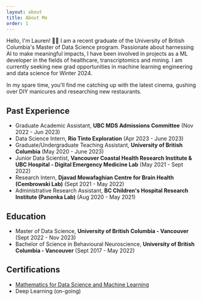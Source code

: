 ```yaml
---
layout: about
title: About Me
order: 1
---
```


Hello, I'm Lauren! 👋🏼 I am a recent graduate of the University of British Columbia's Master of Data Science program. Passionate about harnessing AI to make meaningful impacts, I have been involved in projects as a ML developer in the fields of healthcare, transcriptomics and mining. I am currently seeking new grad opportunities in machine learning engineering and data science for Winter 2024.

In my spare time, you'll find me catching up with the latest cinema, gushing over DIY manicures and researching new restaurants.

## Past Experience

- Graduate Academic Assistant, **UBC MDS Admissions Committee** (Nov 2022 - Jun 2023)
- Data Science Intern, **Rio Tinto Exploration** (Apr 2023 - June 2023)
- Graduate/Undergraduate Teaching Assistant, **University of British Columbia** (May 2020 - June 2023)
- Junior Data Scientist, **Vancouver Coastal Health Research Institute & UBC Hospital - Digital Emergency Medicine Lab** (May 2021 - Sept 2022)
- Research Intern, **Djavad Mowafaghian Centre for Brain Health (Cembrowski Lab)** (Sept 2021 - May 2022)
- Administrative Research Assistant, **BC Children's Hospital Research Institute (Panenka Lab)** (Aug 2020 - May 2021)

## Education
- Master of Data Science, **University of British Columbia - Vancouver** (Sept 2022 - Nov 2023)
- Bachelor of Science in Behavioural Neuroscience, **University of British Columbia - Vancouver** (Sept 2017 - May 2022)

## Certifications
- [Mathematics for Data Science and Machine Learning](https://www.coursera.org/account/accomplishments/specialization/Z2CK295QBUW5)
- Deep Learning (on-going)